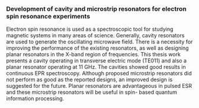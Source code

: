 ### Development of cavity and microstrip resonators for electron spin resonance experiments

Electron spin resonance is used as a spectroscopic tool for studying magnetic systems in
many areas of science. Generally, cavity resonators are used to generate the oscillating
microwave field. There is a necessity for improving the performance of the existing
resonators, as well as designing planar resonators in the X-band region of frequencies.
This thesis work presents a cavity operating in transverse electric mode (TE011) and also
a planar resonator operating at 11 GHz. The cavities showed good results in continuous
EPR spectroscopy. Although proposed microstrip resonators did not perform as good as
the reported designs, an improved design is suggested for the future. Planar resonators
are advantageous in pulsed ESR and these microstrip resonators will be useful in spin-
based quantum information processing.
